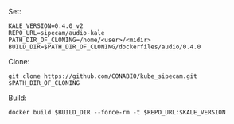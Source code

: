 Set:

```
KALE_VERSION=0.4.0_v2
REPO_URL=sipecam/audio-kale
PATH_DIR_OF_CLONING=/home/<user>/<midir>
BUILD_DIR=$PATH_DIR_OF_CLONING/dockerfiles/audio/0.4.0
```

Clone:

```
git clone https://github.com/CONABIO/kube_sipecam.git $PATH_DIR_OF_CLONING
```

Build:

```
docker build $BUILD_DIR --force-rm -t $REPO_URL:$KALE_VERSION
```



